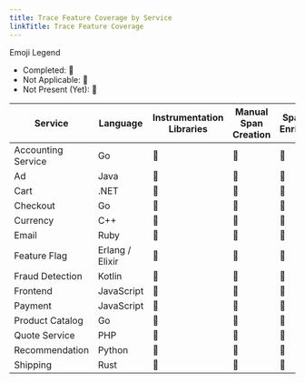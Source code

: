 ```yaml
---
title: Trace Feature Coverage by Service
linkTitle: Trace Feature Coverage
---
```


Emoji Legend

- Completed: :100:
- Not Applicable: :no_bell:
- Not Present (Yet): :construction:

| Service            | Language        | Instrumentation Libraries | Manual Span Creation | Span Data Enrichment | RPC Context Propagation | Span Links     | Baggage        | Resource Detection |
|--------------------|-----------------|---------------------------|----------------------|----------------------|-------------------------|----------------|----------------|--------------------|
| Accounting Service | Go              | :construction:            | :construction:       | :construction:       | :construction:          | :construction: | :construction: | :100:              |
| Ad                 | Java            | :100:                     | :100:                | :100:                | :no_bell:               | :no_bell:      | :no_bell:      | :construction:     |
| Cart               | .NET            | :100:                     | :100:                | :100:                | :no_bell:               | :no_bell:      | :no_bell:      | :100:              |
| Checkout           | Go              | :100:                     | :100:                | :100:                | :no_bell:               | :no_bell:      | :no_bell:      | :100:              |
| Currency           | C++             | :no_bell:                 | :100:                | :100:                | :100:                   | :no_bell:      | :no_bell:      | :construction:     |
| Email              | Ruby            | :100:                     | :100:                | :100:                | :no_bell:               | :no_bell:      | :no_bell:      | :construction:     |
| Feature Flag       | Erlang / Elixir | :100:                     | :100:                | :100:                | :no_bell:               | :no_bell:      | :no_bell:      | :construction:     |
| Fraud Detection    | Kotlin          | :100:                     | :construction:       | :construction:       | :construction:          | :construction: | :construction: | :construction:     |
| Frontend           | JavaScript      | :100:                     | :100:                | :100:                | :no_bell:               | :100:          | :100:          | :100:              |
| Payment            | JavaScript      | :100:                     | :100:                | :100:                | :no_bell:               | :no_bell:      | :100:          | :100:              |
| Product Catalog    | Go              | :100:                     | :no_bell:            | :100:                | :no_bell:               | :no_bell:      | :no_bell:      | :construction:     |
| Quote Service      | PHP             | :100:                     | :100:                | :100:                | :no_bell:               | :no_bell:      | :no_bell:      | :construction:     |
| Recommendation     | Python          | :100:                     | :100:                | :100:                | :no_bell:               | :no_bell:      | :no_bell:      | :construction:     |
| Shipping           | Rust            | :no_bell:                 | :100:                | :100:                | :100:                   | :no_bell:      | :no_bell:      | :construction:     |
